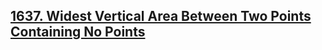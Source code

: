 ## [1637. Widest Vertical Area Between Two Points Containing No Points](https://leetcode.com/problems/widest-vertical-area-between-two-points-containing-no-points)

